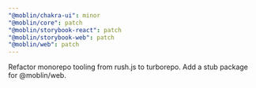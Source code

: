 ```yaml
---
"@moblin/chakra-ui": minor
"@moblin/core": patch
"@moblin/storybook-react": patch
"@moblin/storybook-web": patch
"@moblin/web": patch
---
```


Refactor monorepo tooling from rush.js to turborepo. Add a stub package for @moblin/web.
